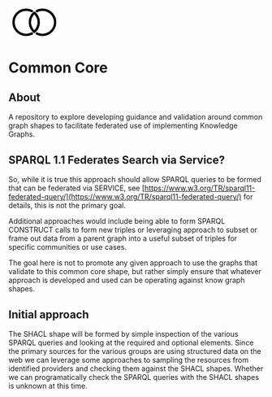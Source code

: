 <img src="./docs/images/commoncorelogo.png" width="100">

# Common Core

## About

A repository to explore developing guidance and validation around common graph shapes
to facilitate federated use of implementing Knowledge Graphs.

## SPARQL 1.1 Federates Search via Service?

So, while it is true this approach should allow SPARQL queries to be formed that 
can be federated via SERVICE, see [https://www.w3.org/TR/sparql11-federated-query/](https://www.w3.org/TR/sparql11-federated-query/)
for details, this is not the primary goal.  

Additional approaches would include being able to form SPARQL CONSTRUCT calls to form new 
triples or leveraging approach to subset or frame out data from a parent graph into 
a useful subset of triples for specific communities or use cases.  

The goal here is not to promote any given approach to use the graphs that validate 
to this common core shape, but rather simply ensure that whatever approach is developed and used
can be operating against know graph shapes.

## Initial approach

The SHACL shape will be formed by simple inspection of the various SPARQL queries and looking at the 
required and optional elements.  Since the primary sources for the various groups are using structured
data on the web we can leverage some approaches to sampling the resources from identified providers
and checking them against the SHACL shapes.  Whether we can programatically check the SPARQL queries 
with the SHACL shapes is unknown at this time.  


